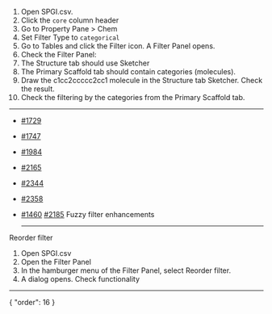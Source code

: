 1. Open SPGI.csv.
1. Click the `core` column header
1. Go to Property Pane > Chem
1. Set Filter Type to `categorical`
1. Go to Tables and click the Filter icon. A Filter Panel opens.
1. Check the Filter Panel:
1. The Structure tab should use Sketcher
1. The Primary Scaffold tab should contain categories (molecules).
1. Draw the c1cc2ccccc2cc1 molecule in the Structure tab Sketcher. Check the result.
1. Check the filtering by the categories from the Primary Scaffold tab.

***

* [#1729](https://github.com/datagrok-ai/public/issues/1729)
* [#1747](https://github.com/datagrok-ai/public/issues/1747)
* [#1984](https://github.com/datagrok-ai/public/issues/1984)
* [#2165](https://github.com/datagrok-ai/public/issues/2165)
* [#2344](https://github.com/datagrok-ai/public/issues/2344)
* [#2358](https://github.com/datagrok-ai/public/issues/2358)
* [#1460](https://github.com/datagrok-ai/public/issues/1460)
[#2185](https://github.com/datagrok-ai/public/issues/2185) Fuzzy filter enhancements
   
   ***

Reorder filter
1. Open SPGI.csv
1. Open the Filter Panel
1. In the hamburger menu of the Filter Panel, select Reorder filter.
1. A dialog opens. Check functionality 
---
{
  "order": 16
}
